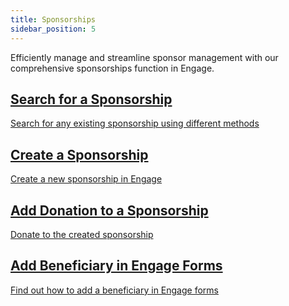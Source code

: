 ```yaml
---
title: Sponsorships
sidebar_position: 5
---
```


Efficiently manage and streamline sponsor management with our comprehensive sponsorships function in Engage.

<section class="row list">
   <article class="col col--6 margin-bottom--lg">
      <a class="card padding--lg cardContainer" href="/docs/engage/sponsorships/searching-sponsorships/">
         <h2 class="text--truncate cardTitle" title="Search for a Sponsorship">Search for a Sponsorship</h2>
         <p class="text--truncate cardDescription" title="Search for any existing sponsorship using different methods">Search for any existing sponsorship using different methods</p>
      </a>
   </article>

  <article class="col col--6 margin-bottom--lg">
      <a class="card padding--lg cardContainer" href="/docs/engage/sponsorships/creating-sponsorships/">
         <h2 class="text--truncate cardTitle" title="Create a Sponsorship">Create a Sponsorship</h2>
         <p class="text--truncate cardDescription" title="Create a new sponsorship in Engage">Create a new sponsorship in Engage</p>
      </a>
   </article>

   <article class="col col--6 margin-bottom--lg">
      <a class="card padding--lg cardContainer" href="/docs/engage/sponsorships/adding-donation-to-sponsorship/">
         <h2 class="text--truncate cardTitle" title="Add Donation to a Sponsorship">Add Donation to a Sponsorship</h2>
         <p class="text--truncate cardDescription" title="Donate to the created sponsorship">Donate to the created sponsorship</p>
      </a>
   </article>

<article class="col col--6 margin-bottom--lg">
      <a class="card padding--lg cardContainer" href="/docs/engage/sponsorships/adding-beneficiary-in-umbraco/">
         <h2 class="text--truncate cardTitle" title="Add Beneficiary in Engage Forms">Add Beneficiary in Engage Forms</h2>
         <p class="text--truncate cardDescription" title="Find out how to add a beneficiary in Engage forms">Find out how to add a beneficiary in Engage forms</p>
      </a>
   </article>
</section>